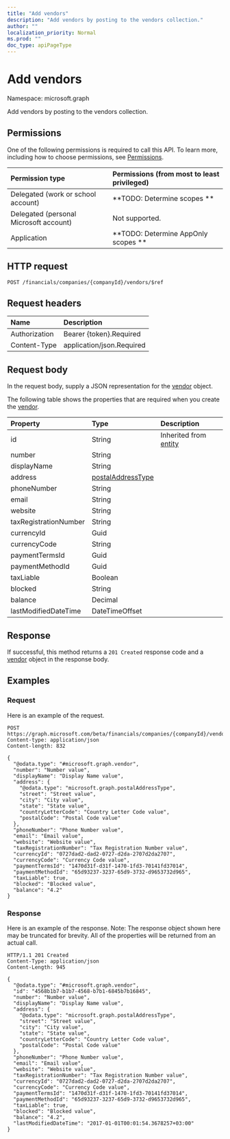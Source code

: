 ```yaml
---
title: "Add vendors"
description: "Add vendors by posting to the vendors collection."
author: ""
localization_priority: Normal
ms.prod: ""
doc_type: apiPageType
---
```


# Add vendors

Namespace: microsoft.graph

Add vendors by posting to the vendors collection.

## Permissions
One of the following permissions is required to call this API. To learn more, including how to choose permissions, see [Permissions](/concepts/permissions-reference.md).

|Permission type|Permissions (from most to least privileged)|
|:---|:---|
|Delegated (work or school account)|**TODO: Determine scopes **|
|Delegated (personal Microsoft account)|Not supported.|
|Application|**TODO: Determine AppOnly scopes **|

## HTTP request
<!-- {
  "blockType": "ignored"
}
-->
``` http
POST /financials/companies/{companyId}/vendors/$ref
```

## Request headers
|Name|Description|
|:---|:---|
|Authorization|Bearer {token}.Required|
|Content-Type|application/json.Required|

## Request body
In the request body, supply a JSON representation for the [vendor](../resources/vendor.md) object.

The following table shows the properties that are required when you create the [vendor](../resources/vendor.md).

|Property|Type|Description|
|:---|:---|:---|
|id|String| Inherited from [entity](../resources/entity.md)|
|number|String||
|displayName|String||
|address|[postalAddressType](../resources/postaladdresstype.md)||
|phoneNumber|String||
|email|String||
|website|String||
|taxRegistrationNumber|String||
|currencyId|Guid||
|currencyCode|String||
|paymentTermsId|Guid||
|paymentMethodId|Guid||
|taxLiable|Boolean||
|blocked|String||
|balance|Decimal||
|lastModifiedDateTime|DateTimeOffset||



## Response
If successful, this method returns a `201 Created` response code and a [vendor](../resources/vendor.md) object in the response body.

## Examples

### Request
Here is an example of the request.
<!-- {
  "blockType": "request",
  "name": "create_vendor_from_"
}
-->
``` http
POST https://graph.microsoft.com/beta/financials/companies/{companyId}/vendors
Content-type: application/json
Content-length: 832

{
  "@odata.type": "#microsoft.graph.vendor",
  "number": "Number value",
  "displayName": "Display Name value",
  "address": {
    "@odata.type": "microsoft.graph.postalAddressType",
    "street": "Street value",
    "city": "City value",
    "state": "State value",
    "countryLetterCode": "Country Letter Code value",
    "postalCode": "Postal Code value"
  },
  "phoneNumber": "Phone Number value",
  "email": "Email value",
  "website": "Website value",
  "taxRegistrationNumber": "Tax Registration Number value",
  "currencyId": "0727dad2-dad2-0727-d2da-2707d2da2707",
  "currencyCode": "Currency Code value",
  "paymentTermsId": "1470d31f-d31f-1470-1fd3-70141fd37014",
  "paymentMethodId": "65d93237-3237-65d9-3732-d9653732d965",
  "taxLiable": true,
  "blocked": "Blocked value",
  "balance": "4.2"
}
```

### Response
Here is an example of the response. Note: The response object shown here may be truncated for brevity. All of the properties will be returned from an actual call.
<!-- {
  "blockType": "response",
  "truncated": true,
  "@odata.type": "microsoft.graph.vendor"
}
-->
``` http
HTTP/1.1 201 Created
Content-Type: application/json
Content-Length: 945

{
  "@odata.type": "#microsoft.graph.vendor",
  "id": "4568b1b7-b1b7-4568-b7b1-6845b7b16845",
  "number": "Number value",
  "displayName": "Display Name value",
  "address": {
    "@odata.type": "microsoft.graph.postalAddressType",
    "street": "Street value",
    "city": "City value",
    "state": "State value",
    "countryLetterCode": "Country Letter Code value",
    "postalCode": "Postal Code value"
  },
  "phoneNumber": "Phone Number value",
  "email": "Email value",
  "website": "Website value",
  "taxRegistrationNumber": "Tax Registration Number value",
  "currencyId": "0727dad2-dad2-0727-d2da-2707d2da2707",
  "currencyCode": "Currency Code value",
  "paymentTermsId": "1470d31f-d31f-1470-1fd3-70141fd37014",
  "paymentMethodId": "65d93237-3237-65d9-3732-d9653732d965",
  "taxLiable": true,
  "blocked": "Blocked value",
  "balance": "4.2",
  "lastModifiedDateTime": "2017-01-01T00:01:54.3678257+03:00"
}
```

